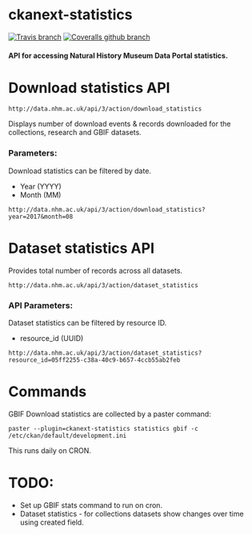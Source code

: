 # ckanext-statistics

[![Travis branch](https://img.shields.io/travis/NaturalHistoryMuseum/ckanext-statistics/master.svg?style=flat-square)](https://travis-ci.org/NaturalHistoryMuseum/ckanext-statistics) [![Coveralls github branch](https://img.shields.io/coveralls/github/NaturalHistoryMuseum/ckanext-statistics/master.svg?style=flat-square)](https://coveralls.io/github/NaturalHistoryMuseum/ckanext-statistics)

#### API for accessing Natural History Museum Data Portal statistics.

# Download statistics API

```
http://data.nhm.ac.uk/api/3/action/download_statistics
```

Displays number of download events & records downloaded for the collections, research and GBIF datasets.

### Parameters:

Download statistics can be filtered by date.

* Year (YYYY)
* Month (MM)

```
http://data.nhm.ac.uk/api/3/action/download_statistics?year=2017&month=08
```

# Dataset statistics API

Provides total number of records across all datasets.

```
http://data.nhm.ac.uk/api/3/action/dataset_statistics
```

### API Parameters:

Dataset statistics can be filtered by resource ID.

* resource_id (UUID)

```
http://data.nhm.ac.uk/api/3/action/dataset_statistics?resource_id=05ff2255-c38a-40c9-b657-4ccb55ab2feb
```

# Commands

GBIF Download statistics are collected by a paster command:

```
paster --plugin=ckanext-statistics statistics gbif -c /etc/ckan/default/development.ini
```

This runs daily on CRON.

# TODO: 

* Set up GBIF stats command to run on cron.
* Dataset statistics - for collections datasets show changes over time using created field.

